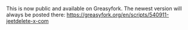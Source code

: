 This is now public and available on Greasyfork. The newest version will always be posted there:
https://greasyfork.org/en/scripts/540911-jeetdelete-x-com
